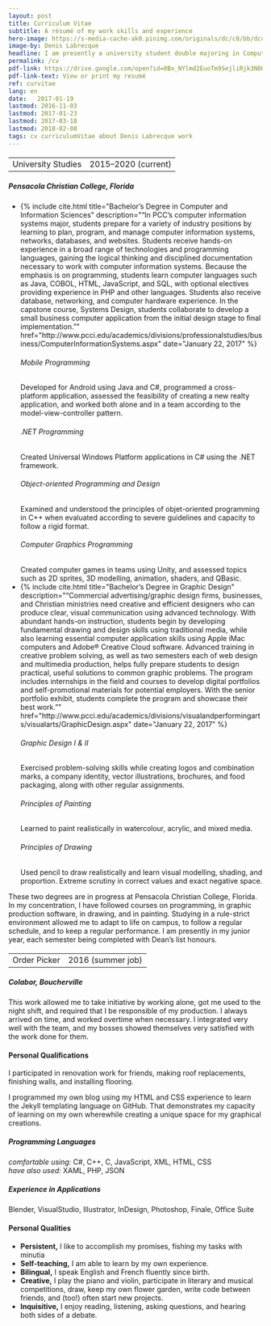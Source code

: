 ```yaml
---
layout: post
title: Curriculum Vitae
subtitle: A résumé of my work skills and experience
hero-image: https://s-media-cache-ak0.pinimg.com/originals/dc/c8/bb/dcc8bbdd1b01ad29cfb098394e36d901.jpg
image-by: Denis Labrecque
headline: I am presently a university student double majoring in Computer Information Systems and Graphic Design.
permalink: /cv
pdf-link: https://drive.google.com/open?id=0Bx_NYlmd2EuoTm9SejliRjk3N00
pdf-link-text: View or print my resumé
ref: curvitae
lang: en
date:   2017-01-19
lastmod: 2016-11-03
lastmod: 2017-01-23
lastmod: 2017-03-18
lastmod: 2018-02-08
tags: cv curriculumVitae about Denis Labrecque work
---
```

<div class="resume-wrapper">
<!--  <h4>Secondary Studies</h4>
  <h5>A Beka Academy</h5>
  <p>These general studies in English, mathematics, and the humanities prepared me for university by giving me a mastery of the basic subjects with a global comprehension of the sciences and of the world.</p>-->

<h4><table><tr><td>University Studies</td><td>2015&ndash;2020 (current)</td></tr></table></h4>
<h5>Pensacola Christian College, Florida</h5>
<ul>
<li>{% include cite.html title="Bachelor’s Degree in Computer and Information Sciences" description="“In PCC’s computer information systems major, students prepare for a variety of industry positions by learning to plan, program, and manage computer information systems, networks, databases, and websites. Students receive hands-on experience in a broad range of technologies and programming languages, gaining the logical thinking and disciplined documentation necessary to work with computer information systems.
Because the emphasis is on programming, students learn computer languages such as Java, COBOL, HTML, JavaScript, and SQL, with optional electives providing experience in PHP and other languages. Students also receive database, networking, and computer hardware experience. In the capstone course, Systems Design, students collaborate to develop a small business computer application from the initial design stage to final implementation.”" href="http://www.pcci.edu/academics/divisions/professionalstudies/business/ComputerInformationSystems.aspx" date="January 22, 2017" %}</li>
  
<h6>Mobile Programming</h6>
Developed for Android using Java and C#, programmed a cross-platform application, assessed the feasibility of creating a new realty application, and worked both alone and in a team according to the model-view-controller pattern.
<h6>.NET Programming</h6>
Created Universal Windows Platform applications in C# using the .NET framework.
<h6>Object-oriented Programming and Design</h6>
Examined and understood the principles of objet-oriented programming in C++ when evaluated according to severe guidelines and capacity to follow a rigid format.
<h6>Computer Graphics Programming</h6>
Created computer games in teams using Unity, and assessed topics such as 2D sprites, 3D modelling, animation, shaders, and QBasic.

<li>{% include cite.html title="Bachelor’s Degree in Graphic Design" description="“Commercial advertising/graphic design firms, businesses, and Christian ministries need creative and efficient designers who can produce clear, visual communication using advanced technology. With abundant hands-on instruction, students begin by developing fundamental drawing and design skills using traditional media, while also learning essential computer application skills using Apple iMac computers and Adobe® Creative Cloud software. Advanced training in creative problem solving, as well as two semesters each of web design and multimedia production, helps fully prepare students to design practical, useful solutions to common graphic problems.
The program includes internships in the field and courses to develop digital portfolios and self-promotional materials for potential employers. With the senior portfolio exhibit, students complete the program and showcase their best work.”" href="http://www.pcci.edu/academics/divisions/visualandperformingarts/visualarts/GraphicDesign.aspx" date="January 22, 2017" %}</li>


<h6>Graphic Design I & II</h6>
Exercised problem-solving skills while creating logos and combination marks, a company identity, vector illustrations, brochures, and food packaging, along with other regular assignments.
<h6>Principles of Painting</h6>
Learned to paint realistically in watercolour, acrylic, and mixed media.
<h6>Principles of Drawing</h6>
Used pencil to draw realistically and learn visual modelling, shading, and proportion. Extreme scrutiny in correct values and exact negative space.
</ul>


<p>These two degrees are in progress at Pensacola Christian College, Florida. In my concentration, I have followed courses on programming, in graphic production software, in drawing, and in painting. Studying in a rule-strict environment allowed me to adapt to life on campus, to follow a regular schedule, and to keep a regular performance. I am presently in my junior year, each semester being completed with Dean’s list honours.</p>
<h4><table><tr><td>Order Picker</td><td>2016 (summer job)</td></tr></table></h4>
<h5 class="workplace">Colabor, Boucherville</h5>
<p>This work allowed me to take initiative by working alone, got me used to the night shift, and required that I be responsible of my production. I always arrived on time, and worked overtime when necessary. I integrated very well with the team, and my bosses showed themselves very satisfied with the work done for them.</p>

<h4>Personal Qualifications</h4>
<p>I participated in renovation work for friends, making roof replacements, finishing walls, and installing flooring.</p>
<p>I programmed my own blog using my HTML and CSS experience to learn the Jekyll templating language on GitHub. That demonstrates my capacity of learning on my own wherewhile creating a unique space for my graphical creations.</p>
<h5>Programming Languages</h5>
<em>comfortable using:</em> C#, C++, C, JavaScript, XML, HTML, CSS
<br/><em>have also used:</em> XAML, PHP, JSON
<h5>Experience in Applications</h5>
Blender, VisualStudio, Illustrator, InDesign, Photoshop, Finale, Office Suite


<h4>Personal Qualities</h4>
<ul>
<li><strong>Persistent,</strong> I like to accomplish my promises, fishing my tasks with minutia</li>
<li><strong>Self-teaching,</strong> I am able to learn by my own experience.</li>
<li><strong>Bilingual,</strong> I speak English and French fluently since birth.</li>
<li><strong>Creative,</strong> I play the piano and violin, participate in literary and musical competitions, draw, keep my own flower garden, write code between friends, and (too!) often start new projects.</li>
<li><strong>Inquisitive,</strong> I enjoy reading, listening, asking questions, and hearing both sides of a debate.</li>
</ul>
</div>

